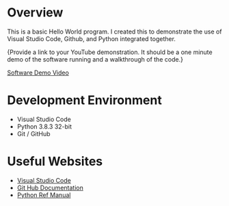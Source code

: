 # Overview

This is a basic Hello World program. I created this to demonstrate the use of Visual Studio Code, Github, and Python integrated together. 


{Provide a link to your YouTube demonstration.  It should be a one minute demo of the software running and a walkthrough of the code.}

[Software Demo Video](http://youtube.link.goes.here)

# Development Environment

* Visual Studio Code
* Python 3.8.3 32-bit
* Git / GitHub

# Useful Websites

* [Visual Studio Code](https://code.visualstudio.com/)
* [Git Hub Documentation](https://docs.github.com/en)
* [Python Ref Manual](https://docs.python.org/3/library/)